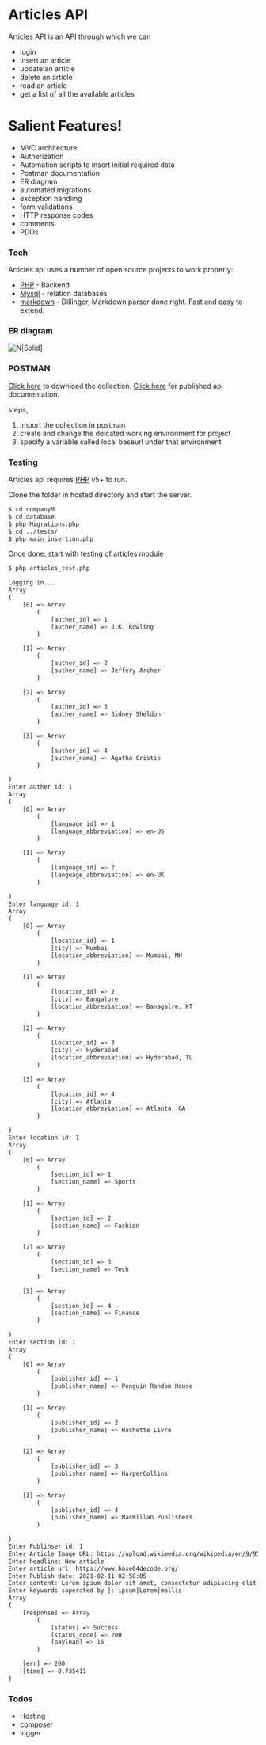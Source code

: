 # Articles API


Articles API is an API through which we can

  - login
  - insert an article
  - update an article
  - delete an article
  - read an article
  - get a list of all the available articles

# Salient Features!

  - MVC architecture
  - Autherization
  - Automation scripts to insert initial required data
  - Postman documentation
  - ER diagram
  - automated migrations
  - exception handling
  - form validations
  - HTTP response codes
  - comments
  - PDOs

### Tech

Articles api uses a number of open source projects to work properly:

* [PHP](https://www.php.net/docs.php) - Backend
* [Mysql](https://dev.mysql.com/doc/) - relation databases
* [markdown](https://dillinger.io/) - Dillinger, Markdown parser done right. Fast and easy to extend.

### ER diagram

![N|Solid](https://s3.ap-south-1.amazonaws.com/www.heyitshitesh.com/images/Screenshot+from+2021-02-11+09-25-16.png)]

### POSTMAN
[Click here](https://www.getpostman.com/collections/a415639c0654fca6f14c) to download the collection.
[Click here](https://documenter.getpostman.com/view/8531207/TW77hPGL) for published api documentation.

steps,
1. import the collection in postman 
2. create and change the deicated working environment for project
3. specify a variable called local baseurl under that environment


### Testing

Articles api requires [PHP](https://www.php.net/docs.php) v5+ to run.

Clone the folder in hosted directory and start the server.

```sh
$ cd companyM
$ cd database
$ php Migrations.php
$ cd ../tests/
$ php main_insertion.php
```

Once done, start with testing of articles module
```sh
$ php articles_test.php

Logging in...
Array
(
    [0] => Array
        (
            [auther_id] => 1
            [auther_name] => J.K. Rowling
        )

    [1] => Array
        (
            [auther_id] => 2
            [auther_name] => Jeffery Archer
        )

    [2] => Array
        (
            [auther_id] => 3
            [auther_name] => Sidney Sheldon
        )

    [3] => Array
        (
            [auther_id] => 4
            [auther_name] => Agatha Cristie
        )

)
Enter auther id: 1
Array
(
    [0] => Array
        (
            [language_id] => 1
            [language_abbreviation] => en-US
        )

    [1] => Array
        (
            [language_id] => 2
            [language_abbreviation] => en-UK
        )

)
Enter language id: 1
Array
(
    [0] => Array
        (
            [location_id] => 1
            [city] => Mumbai
            [location_abbreviation] => Mumbai, MH
        )

    [1] => Array
        (
            [location_id] => 2
            [city] => Bangalore
            [location_abbreviation] => Banagalre, KT
        )

    [2] => Array
        (
            [location_id] => 3
            [city] => Hyderabad
            [location_abbreviation] => Hyderabad, TL
        )

    [3] => Array
        (
            [location_id] => 4
            [city] => Atlanta
            [location_abbreviation] => Atlanta, GA
        )

)
Enter location id: 1
Array
(
    [0] => Array
        (
            [section_id] => 1
            [section_name] => Sports
        )

    [1] => Array
        (
            [section_id] => 2
            [section_name] => Fashion
        )

    [2] => Array
        (
            [section_id] => 3
            [section_name] => Tech
        )

    [3] => Array
        (
            [section_id] => 4
            [section_name] => Finance
        )

)
Enter section id: 1
Array
(
    [0] => Array
        (
            [publisher_id] => 1
            [publisher_name] => Penguin Random House
        )

    [1] => Array
        (
            [publisher_id] => 2
            [publisher_name] => Hachette Livre
        )

    [2] => Array
        (
            [publisher_id] => 3
            [publisher_name] => HarperCollins
        )

    [3] => Array
        (
            [publisher_id] => 4
            [publisher_name] => Macmillan Publishers
        )

)
Enter Publihser id: 1
Enter Article Image URL: https://upload.wikimedia.org/wikipedia/en/9/95/Test_image.jpg
Enter headline: New article
Enter article url: https://www.base64decode.org/
Enter Publish date: 2021-02-11 02:58:05
Enter content: Lorem ipsum dolor sit amet, consectetur adipiscing elit. Quisque nisl eros, pulvinar facilisis justo mollis, auctor consequat urna. Morbi a bibendum metus. Donec scelerisque sollicitudin enim eu venenatis. Duis tincidunt laoreet ex, in pretium orci vestibulum eget. Class aptent taciti sociosqu ad litora torquent per conubia nostra, per inceptos himenaeos. Duis pharetra luctus lacus ut vestibulum. Maecenas ipsum lacus, lacinia quis posuere ut, pulvinar vitae dolor. Integer eu nibh at nisi ullamcorper sagittis id vel leo. Integer feugiat faucibus libero, at maximus nisl suscipit posuere. Morbi nec enim nunc. Phasellus bibendum turpis ut ipsum egestas, sed sollicitudin elit convallis. Cras pharetra mi tristique sapien vestibulum lobortis. Nam eget bibendum metus, non dictum mauris. Nulla at tellus sagittis, viverra est a, bibendum metus.
Enter keywords saperated by |: ipsum|Lorem|mollis
Array
(
    [response] => Array
        (
            [status] => Success
            [status_code] => 200
            [payload] => 16
        )

    [err] => 200
    [time] => 0.735411
)

```


### Todos

  - Hosting
  - composer
  - logger


[//]: # (These are reference links used in the body of this note and get stripped out when the markdown processor does its job. There is no need to format nicely because it shouldn't be seen. Thanks SO - http://stackoverflow.com/questions/4823468/store-comments-in-markdown-syntax)


   [dill]: <https://github.com/shellbot97/legendary-waffle/blob/master/README.md>
   [git-repo-url]: <https://github.com/shellbot97/legendary-waffle>
   [Hitesh Ingale]: <https://www.linkedin.com/in/hitesh-ingale/t>

